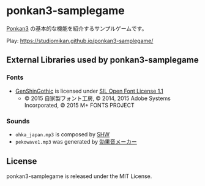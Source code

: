 # ponkan3-samplegame

[Ponkan3](https://github.com/okayumoka/ponkan3) の基本的な機能を紹介するサンプルゲームです。

Play: https://studiomikan.github.io/ponkan3-samplegame/

## External Libraries used by ponkan3-samplegame

### Fonts

- [GenShinGothic](http://jikasei.me/font/genshin/) is licensed under [SIL Open Font License 1.1](http://scripts.sil.org/OFL)
  - © 2015 自家製フォント工房, © 2014, 2015 Adobe Systems Incorporated, © 2015 M+ FONTS PROJECT

### Sounds

- `ohka_japan.mp3` is composed by [SHW](http://shw.in)
- `pekowave1.mp3` was generated by [効果音メーカー](https://www.peko-step.com/tool/soundeffect/)

## License

ponkan3-samplegame is released under the MIT License.
